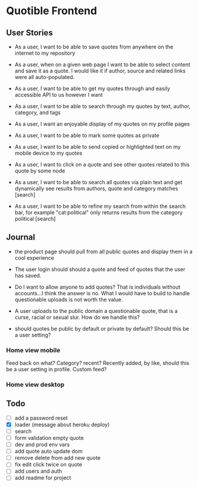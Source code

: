 # Quotible Frontend

## User Stories

- As a user, I want to be able to save quotes from anywhere on the internet to
  my repository
- As a user, when on a given web page I want to be able to select content and
  save it as a quote. I would like it if author, source and related links were
  all auto-populated.
- As a user, I want to be able to get my quotes through and easily accessible
  API to us however I want
- As a user, I want to be able to search through my quotes by text, author,
  category, and tags
- As a user, I want an enjoyable display of my quotes on my profile pages
- As a user, I want to be able to mark some quotes as private
- As a user, I want to be able to send copied or highlighted text on my mobile
  device to my quotes
- As a user, I want to click on a quote and see other quotes related to this quote by some node

- As a user, I want to be able to search all quotes via plain text and get dynamically see results from authors, quote and category matches [search]
- As a user, I want to be able to refine my search from within the search bar, for example "cat:political" only returns results from the category political [search]

## Journal

- the product page should pull from all public quotes and display them in a cool experience
- The user login should should a quote and feed of quotes that the user has saved.

- Do I want to allow anyone to add quotes? That is individuals without accounts...I think the answer is no. What I would have to build to handle questionable uploads is not worth the value.

- A user uploads to the public domain a questionable quote, that is a curse, racial or sexual slur. How do we handle this?

- should quotes be public by default or private by default? Should this be a user setting?

### Home view mobile

Feed back on what? Category? recent? Recently added, by like, should this be a user setting in profile. Custom feed?

### Home view desktop

## Todo

- [ ] add a password reset
- [x] loader (message about heroku deploy)
- [ ] search
- [ ] form validation empty quote
- [ ] dev and prod env vars
- [ ] add quote auto update dom
- [ ] remove delete from add new quote
- [ ] fix edit click twice on quote
- [ ] add users and auth
- [ ] add readme for project

